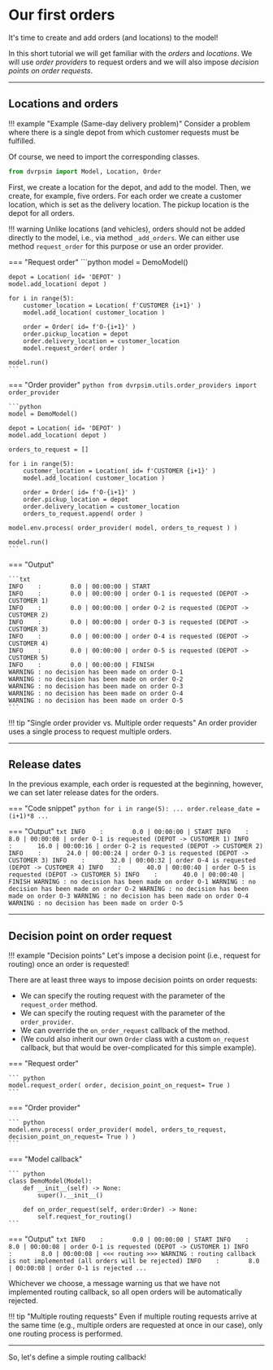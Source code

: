 # Our first orders

It's time to create and add orders (and locations) to the model!

In this short tutorial we will get familiar with the *orders* and *locations*.
We will use *order providers* to request orders and we will also impose *decision points on order requests*.

***

## Locations and orders

!!! example "Example (Same-day delivery problem)"
    Consider a problem where there is a single depot from which customer requests must be fulfilled.

Of course, we need to import the corresponding classes.

```python
from dvrpsim import Model, Location, Order
```

First, we create a location for the depot, and add to the model.
Then, we create, for example, five orders.
For each order we create a customer location, which is set as the delivery location.
The pickup location is the depot for all orders.

!!! warning
    Unlike locations (and vehicles), orders should not be added directly to the model, i.e., via method ``_add_orders``.
    We can either use method ``request_order`` for this purpose or use an order provider.

=== "Request order"
    ```python
    model = DemoModel()

    depot = Location( id= 'DEPOT' )
    model.add_location( depot )

    for i in range(5):
        customer_location = Location( f'CUSTOMER {i+1}' )
        model.add_location( customer_location )

        order = Order( id= f'O-{i+1}' )
        order.pickup_location = depot
        order.delivery_location = customer_location
        model.request_order( order )

    model.run()
    ```

=== "Order provider"
    ```python
    from dvrpsim.utils.order_providers import order_provider
    ```

    ```python
    model = DemoModel()

    depot = Location( id= 'DEPOT' )
    model.add_location( depot )

    orders_to_request = []

    for i in range(5):
        customer_location = Location( id= f'CUSTOMER {i+1}' )
        model.add_location( customer_location )

        order = Order( id= f'O-{i+1}' )
        order.pickup_location = depot
        order.delivery_location = customer_location
        orders_to_request.append( order )

    model.env.process( order_provider( model, orders_to_request ) )

    model.run()
    ```

=== "Output"

    ```txt
    INFO    :        0.0 | 00:00:00 | START
    INFO    :        0.0 | 00:00:00 | order O-1 is requested (DEPOT -> CUSTOMER 1)
    INFO    :        0.0 | 00:00:00 | order O-2 is requested (DEPOT -> CUSTOMER 2)
    INFO    :        0.0 | 00:00:00 | order O-3 is requested (DEPOT -> CUSTOMER 3)
    INFO    :        0.0 | 00:00:00 | order O-4 is requested (DEPOT -> CUSTOMER 4)
    INFO    :        0.0 | 00:00:00 | order O-5 is requested (DEPOT -> CUSTOMER 5)
    INFO    :        0.0 | 00:00:00 | FINISH
    WARNING : no decision has been made on order O-1
    WARNING : no decision has been made on order O-2
    WARNING : no decision has been made on order O-3
    WARNING : no decision has been made on order O-4
    WARNING : no decision has been made on order O-5
    ```

!!! tip "Single order provider vs. Multiple order requests"
    An order provider uses a single process to request multiple orders.

***

## Release dates

In the previous example, each order is requested at the beginning, however, we can set later release dates for the orders.

=== "Code snippet"
    ```python
    for i in range(5):
        ...
        order.release_date = (i+1)*8
        ...
    ```

=== "Output"
    ```txt
    INFO    :        0.0 | 00:00:00 | START
    INFO    :        8.0 | 00:00:08 | order O-1 is requested (DEPOT -> CUSTOMER 1)
    INFO    :       16.0 | 00:00:16 | order O-2 is requested (DEPOT -> CUSTOMER 2)
    INFO    :       24.0 | 00:00:24 | order O-3 is requested (DEPOT -> CUSTOMER 3)
    INFO    :       32.0 | 00:00:32 | order O-4 is requested (DEPOT -> CUSTOMER 4)
    INFO    :       40.0 | 00:00:40 | order O-5 is requested (DEPOT -> CUSTOMER 5)
    INFO    :       40.0 | 00:00:40 | FINISH
    WARNING : no decision has been made on order O-1
    WARNING : no decision has been made on order O-2
    WARNING : no decision has been made on order O-3
    WARNING : no decision has been made on order O-4
    WARNING : no decision has been made on order O-5
    ```

***

## Decision point on order request

!!! example "Decision points"
    Let's impose a decision point (i.e., request for routing) once an order is requested!

There are at least three ways to impose decision points on order requests:

- We can specify the routing request with the parameter of the ``request_order`` method.
- We can specify the routing request with the parameter of the ``order_provider``.
- We can override the ``on_order_request`` callback of the method.
- (We could also inherit our own ``Order`` class with a custom ``on_request`` callback, but that would be over-complicated for this simple example).

=== "Request order"

    ``` python
    model.request_order( order, decision_point_on_request= True )
    ```

=== "Order provider"

    ``` python
    model.env.process( order_provider( model, orders_to_request, decision_point_on_request= True ) )
    ```

=== "Model callback"

    ``` python
    class DemoModel(Model):
        def __init__(self) -> None:
            super().__init__()

        def on_order_request(self, order:Order) -> None:
            self.request_for_routing()
    ```    

=== "Output"
    ```txt
    INFO    :        0.0 | 00:00:00 | START
    INFO    :        8.0 | 00:00:08 | order O-1 is requested (DEPOT -> CUSTOMER 1)
    INFO    :        8.0 | 00:00:08 | <<< routing >>>
    WARNING : routing callback is not implemented (all orders will be rejected)
    INFO    :        8.0 | 00:00:08 | order O-1 is rejected
    ...
    ```

Whichever we choose, a message warning us that we have not implemented routing callback, so all open orders will be automatically rejected.

!!! tip "Multiple routing requests"
    Even if multiple routing requests arrive at the same time (e.g., multiple orders are requested at once in our case), only one routing process is performed.

***

So, let's define a simple routing callback!
